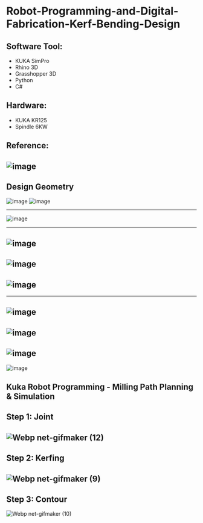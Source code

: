 # Robot-Programming-and-Digital-Fabrication-Kerf-Bending-Design
## Software Tool: 
- KUKA SimPro 
- Rhino 3D
- Grasshopper 3D
- Python
- C#

## Hardware:
- KUKA KR125
- Spindle 6KW


## Reference:
![image](https://user-images.githubusercontent.com/65818525/130509421-a4fe4dca-8978-442c-9160-20d0bf05a74f.png)
---
## Design Geometry
![image](https://user-images.githubusercontent.com/65818525/131262415-160e74d5-c21a-47a8-a78c-61022d4db447.png) ![image](https://user-images.githubusercontent.com/65818525/131262518-32b023b1-504c-4d12-bf6c-89d0e49185a3.png)


---
![image](https://user-images.githubusercontent.com/65818525/130509467-6feb10e0-871e-4085-ae1d-efc5dccdfdf5.png)

---
![image](https://user-images.githubusercontent.com/65818525/130509507-6c967177-66c5-4677-ac22-d671e6ba318c.png)
---
![image](https://user-images.githubusercontent.com/65818525/130509551-87ab5944-c8c6-4c11-a02d-0f2c09a8a413.png)
---
![image](https://user-images.githubusercontent.com/65818525/131265100-cdd4516e-77f9-4e8e-8741-561072964bed.png)
---

---
![image](https://user-images.githubusercontent.com/65818525/130510350-e5cbeb0e-4e35-47c9-b169-5bfbc9493e8a.png)
---
![image](https://user-images.githubusercontent.com/65818525/130510372-1acccc90-760d-4846-8a4e-2b34d502aa4a.png)
---
![image](https://user-images.githubusercontent.com/65818525/130510424-feab614c-7d2d-48ab-8b59-b6826d12e304.png)
---
![image](https://user-images.githubusercontent.com/65818525/130510441-6b0f126d-b76d-42e3-b136-89a17533f5ed.png)


## Kuka Robot Programming - Milling Path Planning & Simulation 
## Step 1: Joint
![Webp net-gifmaker (12)](https://user-images.githubusercontent.com/65818525/131265255-4bd3430d-0cce-459b-9736-8e50ca286aac.gif)
---
## Step 2: Kerfing
![Webp net-gifmaker (9)](https://user-images.githubusercontent.com/65818525/131264672-301b7e9d-3e1f-4d95-9ff9-a7d93a0d70ae.gif)
---
## Step 3: Contour
![Webp net-gifmaker (10)](https://user-images.githubusercontent.com/65818525/131264716-a17d94c1-e6ec-497d-8e76-921d1c87cd6a.gif)



